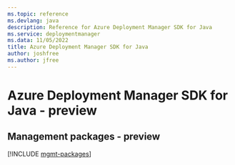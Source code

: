 ```yaml
---
ms.topic: reference
ms.devlang: java
description: Reference for Azure Deployment Manager SDK for Java
ms.service: deploymentmanager
ms.data: 11/05/2022
title: Azure Deployment Manager SDK for Java
author: joshfree
ms.author: jfree
---
```

# Azure Deployment Manager SDK for Java - preview

## Management packages - preview
[!INCLUDE [mgmt-packages](deployment-manager-mgmt-index.md)]